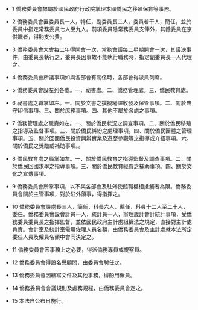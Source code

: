 * 1 僑務委員會隸屬於國民政府行政院掌理本國僑民之移殖保育等事務。

* 2 僑務委員會置委員長一人，特任，副委員長二人，委員若干人，簡任，並於委員中指定常務委員七人至九人。前項委員除常務委員支俸外，其餘委員在京供職者，得酌支公費。

* 3 僑務委員會大會每二年得開會一次，常務會議每二星期開會一次，其議決事件，由委員長執行之，委員長因事故不能執行職務時，指定副委員長一人代理之。

* 4 僑務委員會所議事項如與各部會有關係時，各部會得派員列席。

* 5 僑務委員會設左列各處。一、祕書處。二、僑務管理處。三、僑民教育處。

* 6 祕書處之職掌如左。一、關於文書之撰擬繙譯收發及保管事項。二、關於典守印信事項。三、關於庶務事項。四、其他不屬於各處之事項。

* 7 僑務管理處之職責如左。一、關於僑民狀況之調查事項。二、關於僑民移殖之指導及監督事項。三、關於僑民糾紛之處理事項。四、關於僑民團體之管理事項。五、關於回國僑民投資興辦實業及遊歷參觀等之指導或介紹事項。六、關於僑民之獎勵或補助事項。。

* 8 僑民教育處之職掌如左。一、關於僑民教育之指導監督及調查事項。二、關於僑民回國求學之指導事項。三、關於僑民教育經費之補助事項。四、關於文化之宣傳事項。

* 9 僑務委員會所掌事項，以不與各部會及駐外使館職權相抵觸者為限。僑務委員會關於主管事項，對於駐外領事，得指揮之。

* 10 僑務委員會設處長三人，簡任，科長六人，薦任，科員十二人至二十人，委任。僑務委員會設會計員一人，統計員一人，辦理歲計會計統計事項，受僑務委員委員長之指揮監督，並依國民政府主計處組織法之規定，直接對主計處負責。會計室及統計室需用佐理人員名額，由僑務委員會及主計處就本法所定委任人員及僱員名額中會同決定之。

* 11 僑務委員會因事務上之必要，得派僑務專員或視察員。

* 12 僑務委員會得設名譽顧問，由委員會聘任之。

* 13 僑務委員會因繕寫文件及其他事務，得酌用僱員。

* 14 僑務委員會會議規則及處務規程，由僑務委員會定之。

* 15 本法自公布日施行。

